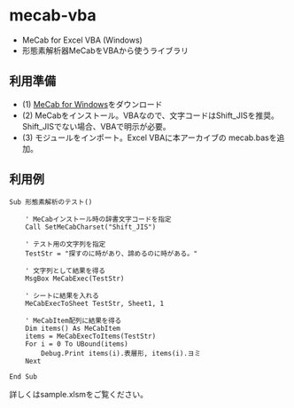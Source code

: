 # mecab-vba

 - MeCab for Excel VBA (Windows)
 - 形態素解析器MeCabをVBAから使うライブラリ

## 利用準備

 - (1) [MeCab for Windows](https://taku910.github.io/mecab/#install-windows)をダウンロード
 - (2) MeCabをインストール。VBAなので、文字コードはShift_JISを推奨。Shift_JISでない場合、VBAで明示が必要。
 - (3) モジュールをインポート。Excel VBAに本アーカイブの mecab.basを追加。

## 利用例

```
Sub 形態素解析のテスト()

    ' MeCabインストール時の辞書文字コードを指定
    Call SetMeCabCharset("Shift_JIS")
    
    ' テスト用の文字列を指定
    TestStr = "探すのに時があり、諦めるのに時がある。"
    
    ' 文字列として結果を得る
    MsgBox MeCabExec(TestStr)
        
    ' シートに結果を入れる
    MeCabExecToSheet TestStr, Sheet1, 1

    ' MeCabItem配列に結果を得る
    Dim items() As MeCabItem
    items = MeCabExecToItems(TestStr)
    For i = 0 To UBound(items)
        Debug.Print items(i).表層形, items(i).ヨミ
    Next

End Sub
```


詳しくはsample.xlsmをご覧ください。


 